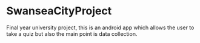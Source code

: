 # SwanseaCityProject
Final year university project, this is an android app which allows the user to take a quiz but also the main point is
data collection.
